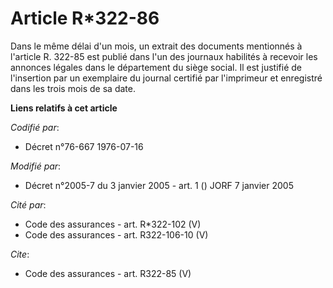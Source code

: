 # Article R*322-86

Dans le même délai d'un mois, un extrait des documents mentionnés à l'article R. 322-85 est publié dans l'un des journaux
habilités à recevoir les annonces légales dans le département du siège social. Il est justifié de l'insertion par un
exemplaire du journal certifié par l'imprimeur et enregistré dans les trois mois de sa date.

**Liens relatifs à cet article**

_Codifié par_:

  - Décret n°76-667 1976-07-16

_Modifié par_:

  - Décret n°2005-7 du 3 janvier 2005 - art. 1 () JORF 7 janvier 2005

_Cité par_:

  - Code des assurances - art. R*322-102 (V)
  - Code des assurances - art. R322-106-10 (V)

_Cite_:

  - Code des assurances - art. R322-85 (V)
